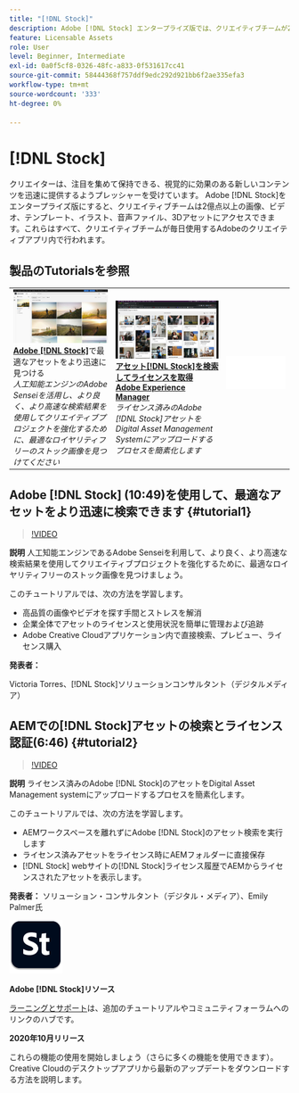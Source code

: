 ```yaml
---
title: "[!DNL Stock]"
description: Adobe [!DNL Stock] エンタープライズ版では、クリエイティブチームが2億点以上の画像、ビデオ、テンプレート、イラスト、オーディオファイル、3Dアセットにアクセスできます
feature: Licensable Assets
role: User
level: Beginner, Intermediate
exl-id: 0a0f5cf8-0326-48fc-a833-0f531617cc41
source-git-commit: 58444368f757ddf9edc292d921bb6f2ae335efa3
workflow-type: tm+mt
source-wordcount: '333'
ht-degree: 0%

---
```


# [!DNL Stock]

クリエイターは、注目を集めて保持できる、視覚的に効果のある新しいコンテンツを迅速に提供するようプレッシャーを受けています。 Adobe [!DNL Stock]をエンタープライズ版にすると、クリエイティブチームは2億点以上の画像、ビデオ、テンプレート、イラスト、音声ファイル、3Dアセットにアクセスできます。これらはすべて、クリエイティブチームが毎日使用するAdobeのクリエイティブアプリ内で行われます。

## 製品のTutorialsを参照

<table style="table-layout:fixed">
<tr>
 <td>
   <a href="stock.md#tutorial1">
      <img alt="Adobeで最適なアセットをより迅速に見つける [!DNL Stock]" src="../assets/stock_torres_thumbnail.jpg" />
   </a>
    <div>
   <a href="stock.md#tutorial1"><strong>Adobe [!DNL Stock]</strong></a>で最適なアセットをより迅速に見つける
    </div>
    <em>人工知能エンジンのAdobe Senseiを活用し、より良く、より高速な検索結果を使用してクリエイティブプロジェクトを強化するために、最適なロイヤリティフリーのストック画像を見つけてください</em>
    <br>
  </td>
  <td>
   <a href="stock.md#tutorial2">
      <img alt="AEMで[!DNL Stock]アセットを検索してライセンスを取得" src="../assets/stock_aemintegration_palmer_thumbnail.jpg" />
   </a>
    <div>
   <a href="stock.md#tutorial2"><strong>アセット[!DNL Stock]を検索してライセンスを取得 
Adobe Experience Manager</strong></a>
    </div>
    <em>ライセンス済みのAdobe [!DNL Stock]アセットをDigital Asset Management Systemにアップロードするプロセスを簡素化します</em>
    <br>
  </td>
  <td>
    <img alt="スペーサー" src="../assets/Whitespacer.png" />
    <div>
    <br>
  </td>
</tr>
</table>

## Adobe [!DNL Stock] (10:49)を使用して、最適なアセットをより迅速に検索できます {#tutorial1}

>[!VIDEO](https://video.tv.adobe.com/v/326951?hidetitle=true)

**説明**
人工知能エンジンであるAdobe Senseiを利用して、より良く、より高速な検索結果を使用してクリエイティブプロジェクトを強化するために、最適なロイヤリティフリーのストック画像を見つけましょう。

このチュートリアルでは、次の方法を学習します。
* 高品質の画像やビデオを探す手間とストレスを解消
* 企業全体でアセットのライセンスと使用状況を簡単に管理および追跡
* Adobe Creative Cloudアプリケーション内で直接検索、プレビュー、ライセンス購入

**発表者：**

Victoria Torres、[!DNL Stock]ソリューションコンサルタント（デジタルメディア）

## AEMでの[!DNL Stock]アセットの検索とライセンス認証(6:46) {#tutorial2}

>[!VIDEO](https://video.tv.adobe.com/v/326952?hidetitle=true)

**説明**
ライセンス済みのAdobe [!DNL Stock]のアセットをDigital Asset Management systemにアップロードするプロセスを簡素化します。

このチュートリアルでは、次の方法を学習します。
* AEMワークスペースを離れずにAdobe [!DNL Stock]のアセット検索を実行します
* ライセンス済みアセットをライセンス時にAEMフォルダーに直接保存
* [!DNL Stock] webサイトの[!DNL Stock]ライセンス履歴でAEMからライセンスされたアセットを表示します。

**発表者：**
ソリューション・コンサルタント（デジタル・メディア）、Emily Palmer氏

![[!DNL Stock]ロゴ](../assets/st_appicon_96.png)

**Adobe [!DNL Stock]リソース**

[ラーニングとサポート](https://helpx.adobe.com/jp/support/stock.html)は、追加のチュートリアルやコミュニティフォーラムへのリンクのハブです。

**2020年10月リリース**

これらの機能の使用を開始しましょう（さらに多くの機能を使用できます）。 Creative Cloudのデスクトップアプリから最新のアップデートをダウンロードする方法を説明します。
